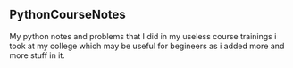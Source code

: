 ## **PythonCourseNotes**
My python notes and problems that I did in my useless course trainings i took at my college which may be useful for begineers as i added more and more stuff in it.

